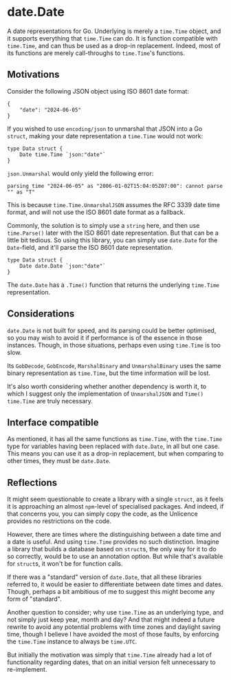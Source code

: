 date.Date
=========

A date representations for Go.  Underlying is merely a `time.Time` object, and
it supports everything that `time.Time` can do.  It is function compatible with
`time.Time`, and can thus be used as a drop-in replacement.  Indeed, most of its
functions are merely call-throughs to `time.Time`'s functions.

Motivations
-----------

Consider the following JSON object using ISO 8601 date format:

```
{
	"date": "2024-06-05"
}
```

If you wished to use `encoding/json` to unmarshal that JSON into a Go `struct`,
making your date representation a `time.Time` would not work:

```
type Data struct {
	Date time.Time `json:"date"`
}
```

`json.Unmarshal` would only yield the following error:

```
parsing time "2024-06-05" as "2006-01-02T15:04:05Z07:00": cannot parse "" as "T"
```

This is because `time.Time.UnmarshalJSON` assumes the RFC 3339 date time format,
and will not use the ISO 8601 date format as a fallback.

Commonly, the solution is to simply use a `string` here, and then use
`time.Parse()` later with the ISO 8601 date representation.  But that can be a
little bit tedious.  So using this library, you can simply use `date.Date` for
the `Date`-field, and it'll parse the ISO 8601 date representation.

```
type Data struct {
	Date date.Date `json:"date"`
}
```

The `date.Date` has a `.Time()` function that returns the underlying `time.Time`
representation.

Considerations
--------------

`date.Date` is not built for speed, and its parsing could be better optimised,
so you may wish to avoid it if performance is of the essence in those instances.
Though, in those situations, perhaps even using `time.Time` is too slow.

Its `GobDecode`, `GobEncode`, `MarshalBinary` and `UnmarshalBinary` uses the
same binary representation as `time.Time`, but the time information will be
lost.

It's also worth considering whether another dependency is worth it, to which
I suggest only the implementation of `UnmarshalJSON` and `Time() time.Time` are
truly necessary.

Interface compatible
--------------------

As mentioned, it has all the same functions as `time.Time`, with the
`time.Time` type for variables having been replaced with `date.Date`, in all
but one case.  This means you can use it as a drop-in replacement, but when
comparing to other times, they must be `date.Date`.

Reflections
-----------

It might seem questionable to create a library with a single `struct`, as it
feels it is approaching an almost `npm`-level of specialised packages.  And
indeed, if that concerns you, you can simply copy the code, as the Unlicence
provides no restrictions on the code.

However, there are times where the distinguishing between a date time and a
date is useful.  And using `time.Time` provides no such distinction.  Imagine
a library that builds a database based on `struct`s, the only way for it to do
so correctly, would be to use an annotation option.  But while that's available
for `struct`s, it won't be for function calls.

If there was a "standard" version of `date.Date`, that all these libraries
referred to, it would be easier to differentiate between date times and dates.
Though, perhaps a bit ambitious of me to suggest this might become any form of
"standard".

Another question to consider; why use `time.Time` as an underlying type, and
not simply just keep year, month and day?  And that might indeed a future
rewrite to avoid any potential problems with time zones and daylight saving
time, though I believe I have avoided the most of those faults, by enforcing the
`time.Time` instance to always be `time.UTC`.

But initially the motivation was simply that `time.Time` already had a lot of
functionality regarding dates, that on an initial version felt unnecessary to
re-implement.
